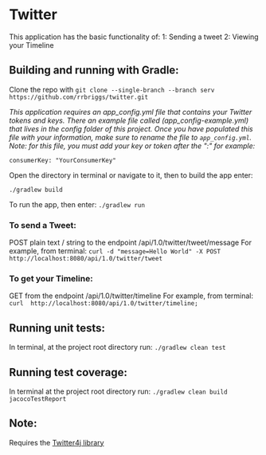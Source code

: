 # Twitter

This application has the basic functionality of:
1: Sending a tweet
2: Viewing your Timeline

## Building and running with Gradle:

Clone the repo with `git clone --single-branch --branch serv https://github.com/rrbriggs/twitter.git`

*This application requires an app_config.yml file that contains your Twitter tokens and keys.
There an example file called (app_config-example.yml) that lives in the config folder of this project.
Once you have populated this file with your information, make sure to rename the file to `app_config.yml`.
Note: for this file, you must add your key or token after the ":" for example:*

`consumerKey: "YourConsumerKey"`

Open the directory in terminal or navigate to it, then to build the app enter:

`./gradlew build`

To run the app, then enter:
`./gradlew run`

### To send a Tweet:
POST plain text / string to the endpoint /api/1.0/twitter/tweet/message
For example, from terminal: `curl -d "message=Hello World" -X POST http://localhost:8080/api/1.0/twitter/tweet`

### To get your Timeline:
GET from the endpoint /api/1.0/twitter/timeline
For example, from terminal: `curl  http://localhost:8080/api/1.0/twitter/timeline;`

## Running unit tests:
In terminal, at the project root directory run:
`./gradlew clean test`

## Running test coverage:
In terminal at the project root directory run:
`./gradlew clean build jacocoTestReport`



## Note:

Requires the [Twitter4j library](http://twitter4j.org/en/http://twitter4j.org/en/)
